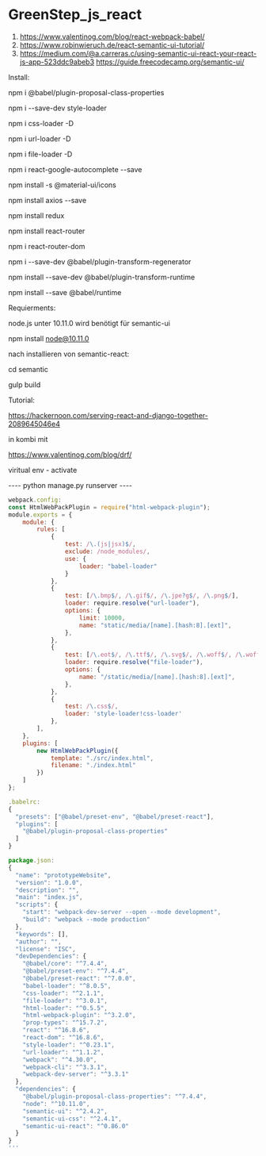 # GreenStep_js_react
1. https://www.valentinog.com/blog/react-webpack-babel/
2. https://www.robinwieruch.de/react-semantic-ui-tutorial/
3. https://medium.com/@a.carreras.c/using-semantic-ui-react-your-react-js-app-523ddc9abeb3
https://guide.freecodecamp.org/semantic-ui/


Install:

npm i @babel/plugin-proposal-class-properties

npm i --save-dev style-loader

npm i css-loader -D

npm i url-loader -D

npm i file-loader -D

npm i react-google-autocomplete --save

npm install -s @material-ui/icons

npm install axios --save

npm install redux

npm install react-router

npm i react-router-dom

npm i --save-dev @babel/plugin-transform-regenerator

npm install --save-dev @babel/plugin-transform-runtime

npm install --save @babel/runtime

Requierments:

node.js unter 10.11.0 wird benötigt für semantic-ui

npm install node@10.11.0

nach installieren von semantic-react:

cd semantic

gulp build


Tutorial:

https://hackernoon.com/serving-react-and-django-together-2089645046e4 

in kombi mit

https://www.valentinog.com/blog/drf/

viritual env - activate

---- python manage.py runserver ----


```javascript
webpack.config:
const HtmlWebPackPlugin = require("html-webpack-plugin");
module.exports = {
    module: {
        rules: [
            {
                test: /\.(js|jsx)$/,
                exclude: /node_modules/,
                use: {
                    loader: "babel-loader"
                }
            },
            {
                test: [/\.bmp$/, /\.gif$/, /\.jpe?g$/, /\.png$/],
                loader: require.resolve("url-loader"),
                options: {
                    limit: 10000,
                    name: "static/media/[name].[hash:8].[ext]",
                },
            },
            {
                test: [/\.eot$/, /\.ttf$/, /\.svg$/, /\.woff$/, /\.woff2$/],
                loader: require.resolve("file-loader"),
                options: {
                    name: "/static/media/[name].[hash:8].[ext]",
                },
            },
            {
                test: /\.css$/,
                loader: 'style-loader!css-loader'
            },
        ],
    },
    plugins: [
        new HtmlWebPackPlugin({
            template: "./src/index.html",
            filename: "./index.html"
        })
    ]
};

.babelrc:
{
  "presets": ["@babel/preset-env", "@babel/preset-react"],
  "plugins": [
    "@babel/plugin-proposal-class-properties"
  ]
}

package.json:
{
  "name": "prototypeWebsite",
  "version": "1.0.0",
  "description": "",
  "main": "index.js",
  "scripts": {
    "start": "webpack-dev-server --open --mode development",
    "build": "webpack --mode production"
  },
  "keywords": [],
  "author": "",
  "license": "ISC",
  "devDependencies": {
    "@babel/core": "^7.4.4",
    "@babel/preset-env": "^7.4.4",
    "@babel/preset-react": "^7.0.0",
    "babel-loader": "^8.0.5",
    "css-loader": "^2.1.1",
    "file-loader": "^3.0.1",
    "html-loader": "^0.5.5",
    "html-webpack-plugin": "^3.2.0",
    "prop-types": "^15.7.2",
    "react": "^16.8.6",
    "react-dom": "^16.8.6",
    "style-loader": "^0.23.1",
    "url-loader": "^1.1.2",
    "webpack": "^4.30.0",
    "webpack-cli": "^3.3.1",
    "webpack-dev-server": "^3.3.1"
  },
  "dependencies": {
    "@babel/plugin-proposal-class-properties": "^7.4.4",
    "node": "^10.11.0",
    "semantic-ui": "^2.4.2",
    "semantic-ui-css": "^2.4.1",
    "semantic-ui-react": "^0.86.0"
  }
}
'''

